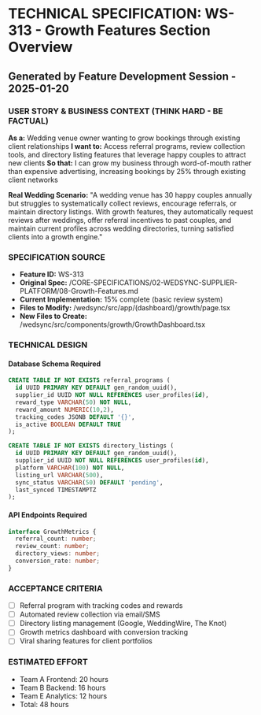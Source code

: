 # TECHNICAL SPECIFICATION: WS-313 - Growth Features Section Overview  
## Generated by Feature Development Session - 2025-01-20

### USER STORY & BUSINESS CONTEXT (THINK HARD - BE FACTUAL)
**As a:** Wedding venue owner wanting to grow bookings through existing client relationships
**I want to:** Access referral programs, review collection tools, and directory listing features that leverage happy couples to attract new clients
**So that:** I can grow my business through word-of-mouth rather than expensive advertising, increasing bookings by 25% through existing client networks

**Real Wedding Scenario:**
"A wedding venue has 30 happy couples annually but struggles to systematically collect reviews, encourage referrals, or maintain directory listings. With growth features, they automatically request reviews after weddings, offer referral incentives to past couples, and maintain current profiles across wedding directories, turning satisfied clients into a growth engine."

### SPECIFICATION SOURCE
- **Feature ID:** WS-313
- **Original Spec:** /CORE-SPECIFICATIONS/02-WEDSYNC-SUPPLIER-PLATFORM/08-Growth-Features.md
- **Current Implementation:** 15% complete (basic review system)
- **Files to Modify:** /wedsync/src/app/(dashboard)/growth/page.tsx
- **New Files to Create:** /wedsync/src/components/growth/GrowthDashboard.tsx

### TECHNICAL DESIGN

#### Database Schema Required
```sql
CREATE TABLE IF NOT EXISTS referral_programs (
  id UUID PRIMARY KEY DEFAULT gen_random_uuid(),
  supplier_id UUID NOT NULL REFERENCES user_profiles(id),
  reward_type VARCHAR(50) NOT NULL,
  reward_amount NUMERIC(10,2),
  tracking_codes JSONB DEFAULT '{}',
  is_active BOOLEAN DEFAULT TRUE
);

CREATE TABLE IF NOT EXISTS directory_listings (
  id UUID PRIMARY KEY DEFAULT gen_random_uuid(),
  supplier_id UUID NOT NULL REFERENCES user_profiles(id),
  platform VARCHAR(100) NOT NULL,
  listing_url VARCHAR(500),
  sync_status VARCHAR(50) DEFAULT 'pending',
  last_synced TIMESTAMPTZ
);
```

#### API Endpoints Required
```typescript
interface GrowthMetrics {
  referral_count: number;
  review_count: number;
  directory_views: number;
  conversion_rate: number;
}
```

### ACCEPTANCE CRITERIA
- [ ] Referral program with tracking codes and rewards
- [ ] Automated review collection via email/SMS
- [ ] Directory listing management (Google, WeddingWire, The Knot)
- [ ] Growth metrics dashboard with conversion tracking
- [ ] Viral sharing features for client portfolios

### ESTIMATED EFFORT
- Team A Frontend: 20 hours
- Team B Backend: 16 hours
- Team E Analytics: 12 hours
- Total: 48 hours